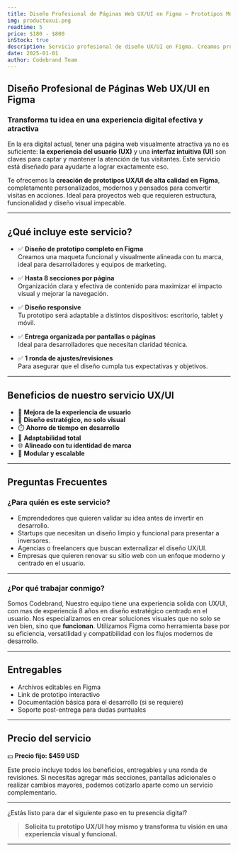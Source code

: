 ```yaml
---
title: Diseño Profesional de Páginas Web UX/UI en Figma – Prototipos Modernos y Eficientes
img: productuxui.png
readtime: 5
price: $180 - $800
inStock: true
description: Servicio profesional de diseño UX/UI en Figma. Creamos prototipos modernos, funcionales y adaptados a tus objetivos. Ideal para páginas web de hasta 10 secciones por pantalla. Precios según complejidad y número de pantallas.
date: 2025-01-01
author: Codebrand Team
---
```


## Diseño Profesional de Páginas Web UX/UI en Figma

### Transforma tu idea en una experiencia digital efectiva y atractiva

En la era digital actual, tener una página web visualmente atractiva ya no es suficiente: **la experiencia del usuario (UX)** y una **interfaz intuitiva (UI)** son claves para captar y mantener la atención de tus visitantes. Este servicio está diseñado para ayudarte a lograr exactamente eso.

Te ofrecemos la **creación de prototipos UX/UI de alta calidad en Figma**, completamente personalizados, modernos y pensados para convertir visitas en acciones. Ideal para proyectos web que requieren estructura, funcionalidad y diseño visual impecable.

---

## ¿Qué incluye este servicio?

- ✅ **Diseño de prototipo completo en Figma**  
  Creamos una maqueta funcional y visualmente alineada con tu marca, ideal para desarrolladores y equipos de marketing.

- ✅ **Hasta 8 secciones por página**  
  Organización clara y efectiva de contenido para maximizar el impacto visual y mejorar la navegación.

- ✅ **Diseño responsive**  
  Tu prototipo será adaptable a distintos dispositivos: escritorio, tablet y móvil.

- ✅ **Entrega organizada por pantallas o páginas**  
  Ideal para desarrolladores que necesitan claridad técnica.

- ✅ **1 ronda de ajustes/revisiones**  
  Para asegurar que el diseño cumpla tus expectativas y objetivos.

---

## Beneficios de nuestro servicio UX/UI

- 🚀 **Mejora de la experiencia de usuario**
- 🧠 **Diseño estratégico, no solo visual**
- ⏱️ **Ahorro de tiempo en desarrollo**
- 📱 **Adaptabilidad total**
- 🌐 **Alineado con tu identidad de marca**
- 🧩 **Modular y escalable**

---

## Preguntas Frecuentes

### ¿Para quién es este servicio?

- Emprendedores que quieren validar su idea antes de invertir en desarrollo.
- Startups que necesitan un diseño limpio y funcional para presentar a inversores.
- Agencias o freelancers que buscan externalizar el diseño UX/UI.
- Empresas que quieren renovar su sitio web con un enfoque moderno y centrado en el usuario.

---

### ¿Por qué trabajar conmigo?

Somos Codebrand, Nuestro equipo tiene una experiencia solida con UX/UI, con mas de experiencia 8 años en diseño estratégico centrado en el usuario. Nos especializamos en crear soluciones visuales que no solo se ven bien, sino que **funcionan**. Utilizamos Figma como herramienta base por su eficiencia, versatilidad y compatibilidad con los flujos modernos de desarrollo.

---

## Entregables

- Archivos editables en Figma
- Link de prototipo interactivo
- Documentación básica para el desarrollo (si se requiere)
- Soporte post-entrega para dudas puntuales

---

## Precio del servicio

💵 **Precio fijo: $459 USD**

Este precio incluye todos los beneficios, entregables y una ronda de revisiones. Si necesitas agregar más secciones, pantallas adicionales o realizar cambios mayores, podemos cotizarlo aparte como un servicio complementario.

---

¿Estás listo para dar el siguiente paso en tu presencia digital?

> **Solicita tu prototipo UX/UI hoy mismo y transforma tu visión en una experiencia visual y funcional.**

---

